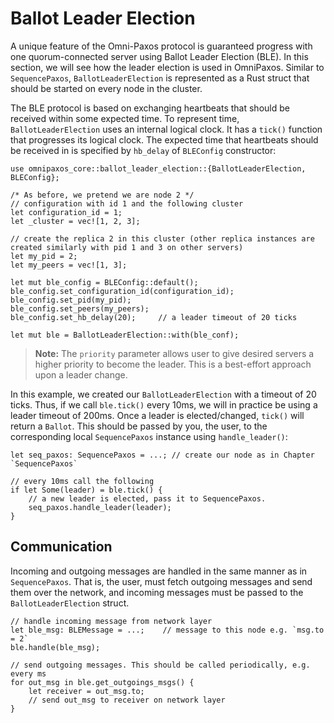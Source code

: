 # Ballot Leader Election
A unique feature of the Omni-Paxos protocol is guaranteed progress with one quorum-connected server using Ballot Leader Election (BLE). In this section, we will see how the leader election is used in OmniPaxos. Similar to `SequencePaxos`, `BallotLeaderElection` is represented as a Rust struct that should be started on every node in the cluster.

The BLE protocol is based on exchanging heartbeats that should be received within some expected time. To represent time, `BallotLeaderElection` uses an internal logical clock. It has a `tick()` function that progresses its logical clock. The expected time that heartbeats should be received in is specified by `hb_delay` of `BLEConfig` constructor:
```rust,edition2018,no_run,noplaypen
use omnipaxos_core::ballot_leader_election::{BallotLeaderElection, BLEConfig};

/* As before, we pretend we are node 2 */
// configuration with id 1 and the following cluster
let configuration_id = 1;
let _cluster = vec![1, 2, 3];

// create the replica 2 in this cluster (other replica instances are created similarly with pid 1 and 3 on other servers)
let my_pid = 2;
let my_peers = vec![1, 3];

let mut ble_config = BLEConfig::default();
ble_config.set_configuration_id(configuration_id);
ble_config.set_pid(my_pid);
ble_config.set_peers(my_peers);
ble_config.set_hb_delay(20);     // a leader timeout of 20 ticks

let mut ble = BallotLeaderElection::with(ble_conf);
```
> **Note:** The `priority` parameter allows user to give desired servers a higher priority to become the leader. This is a best-effort approach upon a leader change.

In this example, we created our `BallotLeaderElection` with a timeout of 20 ticks. Thus, if we call `ble.tick()` every 10ms, we will in practice be using a leader timeout of 200ms. Once a leader is elected/changed, `tick()` will return a `Ballot`. This should be passed by you, the user, to the corresponding local `SequencePaxos` instance using `handle_leader()`:

```rust,edition2018,no_run,noplaypen
let seq_paxos: SequencePaxos = ...; // create our node as in Chapter `SequencePaxos`

// every 10ms call the following
if let Some(leader) = ble.tick() {
    // a new leader is elected, pass it to SequencePaxos.
    seq_paxos.handle_leader(leader);
}
```

## Communication
Incoming and outgoing messages are handled in the same manner as in `SequencePaxos`. That is, the user, must fetch outgoing messages and send them over the network, and incoming messages must be passed to the `BallotLeaderElection` struct. 

```rust,edition2018,no_run,noplaypen
// handle incoming message from network layer
let ble_msg: BLEMessage = ...;    // message to this node e.g. `msg.to = 2`
ble.handle(ble_msg);

// send outgoing messages. This should be called periodically, e.g. every ms
for out_msg in ble.get_outgoings_msgs() {
    let receiver = out_msg.to;
    // send out_msg to receiver on network layer
}
``` 